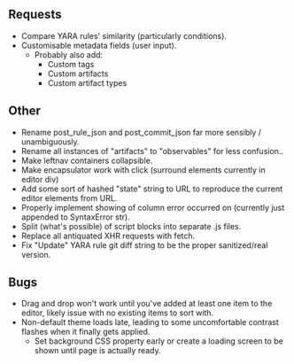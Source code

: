 ## Requests
*  Compare YARA rules' similarity (particularly conditions).
*  Customisable metadata fields (user input).
    * Probably also add:
        * Custom tags
        * Custom artifacts
        * Custom artifact types

## Other
*  Rename post_rule_json and post_commit_json far more sensibly / unambiguously.
*  Rename all instances of "artifacts" to "observables" for less confusion..
* Make leftnav containers collapsible.
* Make encapsulator work with click (surround elements currently in editor div)
* Add some sort of hashed "state" string to URL to reproduce the current editor elements from URL.
* Properly implement showing of column error occurred on (currently just appended to SyntaxError str).
* Split (what's possible) of script blocks into separate .js files.
* Replace all antiquated XHR requests with fetch.
* Fix "Update" YARA rule git diff string to be the proper sanitized/real version.

## Bugs
* Drag and drop won't work until you've added at least one item to the editor, 
  likely issue with no existing items to sort with. 
* Non-default theme loads late, leading to some uncomfortable contrast flashes when it finally gets applied.
    * Set background CSS property early or create a loading screen to be shown until page is actually ready.
